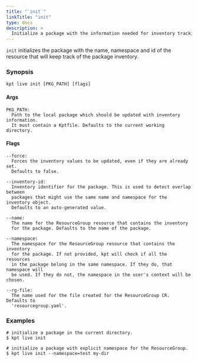 ```yaml
---
title: "`init`"
linkTitle: "init"
type: docs
description: >
  Initialize a package with the information needed for inventory tracking.
---
```


<!--mdtogo:Short
    Initialize a package with the information needed for inventory tracking.
-->

`init` initializes the package with the name, namespace and id of the resource
that will keep track of the package inventory.

### Synopsis

<!--mdtogo:Long-->

```
kpt live init [PKG_PATH] [flags]
```

#### Args

```
PKG_PATH:
  Path to the local package which should be updated with inventory information.
  It must contain a Kptfile. Defaults to the current working directory.
```

#### Flags

```
--force:
  Forces the inventory values to be updated, even if they are already set.
  Defaults to false.

--inventory-id:
  Inventory identifier for the package. This is used to detect overlap between
  packages that might use the same name and namespace for the inventory object.
  Defaults to an auto-generated value.

--name:
  The name for the ResourceGroup resource that contains the inventory
  for the package. Defaults to the name of the package.

--namespace:
  The namespace for the ResourceGroup resource that contains the inventory
  for the package. If not provided, kpt will check if all the resources
  in the package belong in the same namespace. If they do, that namespace will
  be used. If they do not, the namespace in the user's context will be chosen.

--rg-file:
  The name used for the file created for the ResourceGroup CR. Defaults to
  'resourcegroup.yaml'.
```

<!--mdtogo-->

### Examples

<!--mdtogo:Examples-->

```shell
# initialize a package in the current directory.
$ kpt live init
```

```shell
# initialize a package with explicit namespace for the ResourceGroup.
$ kpt live init --namespace=test my-dir
```

<!--mdtogo-->
